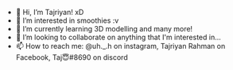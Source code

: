 - 👋 Hi, I’m Tajriyan! xD
- 👀 I’m interested in smoothies :v
- 🌱 I’m currently learning 3D modelling and many more!
- 💞️ I’m looking to collaborate on anything that I'm interested in...
- 📫 How to reach me: @uh._.h on instagram,
                       Tajriyan Rahman on Facebook,
                       Taj😇#8690 on discord

<!---
tajriyan870/tajriyan870 is a ✨ special ✨ repository because its `README.md` (this file) appears on your GitHub profile.
You can click the Preview link to take a look at your changes.
--->
